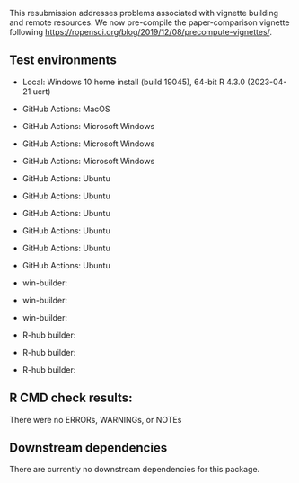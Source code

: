 This resubmission addresses problems associated with vignette building and remote resources.
We now pre-compile the paper-comparison vignette following https://ropensci.org/blog/2019/12/08/precompute-vignettes/.

## Test environments

* Local: Windows 10 home install (build 19045), 64-bit R 4.3.0 (2023-04-21 ucrt)

* GitHub Actions: MacOS 

* GitHub Actions: Microsoft Windows 
* GitHub Actions: Microsoft Windows 
* GitHub Actions: Microsoft Windows 

* GitHub Actions: Ubuntu 
* GitHub Actions: Ubuntu 
* GitHub Actions: Ubuntu 
* GitHub Actions: Ubuntu 
* GitHub Actions: Ubuntu 
* GitHub Actions: Ubuntu 

* win-builder: 
* win-builder: 
* win-builder: 

* R-hub builder: 
* R-hub builder: 
* R-hub builder:


## R CMD check results:
There were no ERRORs, WARNINGs, or NOTEs

## Downstream dependencies
There are currently no downstream dependencies for this package.
